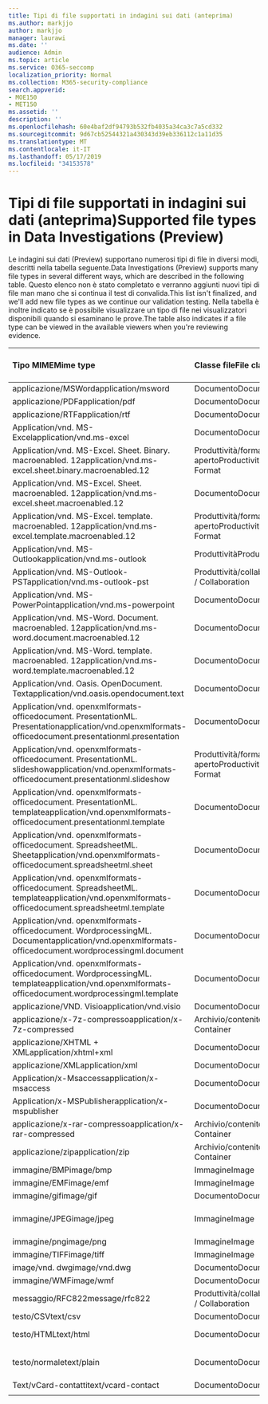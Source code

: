 ```yaml
---
title: Tipi di file supportati in indagini sui dati (anteprima)
ms.author: markjjo
author: markjjo
manager: laurawi
ms.date: ''
audience: Admin
ms.topic: article
ms.service: O365-seccomp
localization_priority: Normal
ms.collection: M365-security-compliance
search.appverid:
- MOE150
- MET150
ms.assetid: ''
description: ''
ms.openlocfilehash: 60e4baf2df94793b532fb4035a34ca3c7a5cd332
ms.sourcegitcommit: 9d67cb52544321a430343d39eb336112c1a11d35
ms.translationtype: MT
ms.contentlocale: it-IT
ms.lasthandoff: 05/17/2019
ms.locfileid: "34153578"
---
```

# <a name="supported-file-types-in-data-investigations-preview"></a><span data-ttu-id="50e86-102">Tipi di file supportati in indagini sui dati (anteprima)</span><span class="sxs-lookup"><span data-stu-id="50e86-102">Supported file types in Data Investigations (Preview)</span></span>

<span data-ttu-id="50e86-103">Le indagini sui dati (Preview) supportano numerosi tipi di file in diversi modi, descritti nella tabella seguente.</span><span class="sxs-lookup"><span data-stu-id="50e86-103">Data Investigations (Preview) supports many file types in several different ways, which are described in the following table.</span></span> <span data-ttu-id="50e86-104">Questo elenco non è stato completato e verranno aggiunti nuovi tipi di file man mano che si continua il test di convalida.</span><span class="sxs-lookup"><span data-stu-id="50e86-104">This list isn't finalized, and we'll add new file types as we continue our validation testing.</span></span> <span data-ttu-id="50e86-105">Nella tabella è inoltre indicato se è possibile visualizzare un tipo di file nei visualizzatori disponibili quando si esaminano le prove.</span><span class="sxs-lookup"><span data-stu-id="50e86-105">The table also indicates if a file type can be viewed in the available viewers when you're reviewing evidence.</span></span>

| <span data-ttu-id="50e86-106">Tipo MIME</span><span class="sxs-lookup"><span data-stu-id="50e86-106">Mime type</span></span> | <span data-ttu-id="50e86-107">Classe file</span><span class="sxs-lookup"><span data-stu-id="50e86-107">File class</span></span> | <span data-ttu-id="50e86-108">Visualizzatore nativo</span><span class="sxs-lookup"><span data-stu-id="50e86-108">Native viewer</span></span> | <span data-ttu-id="50e86-109">Visualizzatore di testo</span><span class="sxs-lookup"><span data-stu-id="50e86-109">Text viewer</span></span> | <span data-ttu-id="50e86-110">Visualizzatore annotazioni</span><span class="sxs-lookup"><span data-stu-id="50e86-110">Annotate viewer</span></span> | <span data-ttu-id="50e86-111">Estrazione del contenitore</span><span class="sxs-lookup"><span data-stu-id="50e86-111">Container extraction</span></span> | <span data-ttu-id="50e86-112">Estensioni</span><span class="sxs-lookup"><span data-stu-id="50e86-112">Extensions</span></span> |
| :- | :- | :- | :- | :- | :- | :- |
| <span data-ttu-id="50e86-113">applicazione/MSWord</span><span class="sxs-lookup"><span data-stu-id="50e86-113">application/msword</span></span> | <span data-ttu-id="50e86-114">Documento</span><span class="sxs-lookup"><span data-stu-id="50e86-114">Document</span></span> | <span data-ttu-id="50e86-115">Sì</span><span class="sxs-lookup"><span data-stu-id="50e86-115">Yes</span></span> | <span data-ttu-id="50e86-116">Sì</span><span class="sxs-lookup"><span data-stu-id="50e86-116">Yes</span></span> | <span data-ttu-id="50e86-117">Sì</span><span class="sxs-lookup"><span data-stu-id="50e86-117">Yes</span></span> | <span data-ttu-id="50e86-118">No</span><span class="sxs-lookup"><span data-stu-id="50e86-118">No</span></span> | <span data-ttu-id="50e86-119">. doc;. dat</span><span class="sxs-lookup"><span data-stu-id="50e86-119">.doc; .dat</span></span> |
| <span data-ttu-id="50e86-120">applicazione/PDF</span><span class="sxs-lookup"><span data-stu-id="50e86-120">application/pdf</span></span> | <span data-ttu-id="50e86-121">Documento</span><span class="sxs-lookup"><span data-stu-id="50e86-121">Document</span></span> | <span data-ttu-id="50e86-122">Sì</span><span class="sxs-lookup"><span data-stu-id="50e86-122">Yes</span></span> | <span data-ttu-id="50e86-123">Sì</span><span class="sxs-lookup"><span data-stu-id="50e86-123">Yes</span></span> | <span data-ttu-id="50e86-124">Sì</span><span class="sxs-lookup"><span data-stu-id="50e86-124">Yes</span></span> | <span data-ttu-id="50e86-125">No</span><span class="sxs-lookup"><span data-stu-id="50e86-125">No</span></span> | <span data-ttu-id="50e86-126">.pdf</span><span class="sxs-lookup"><span data-stu-id="50e86-126">.pdf</span></span> |
| <span data-ttu-id="50e86-127">applicazione/RTF</span><span class="sxs-lookup"><span data-stu-id="50e86-127">application/rtf</span></span> | <span data-ttu-id="50e86-128">Documento</span><span class="sxs-lookup"><span data-stu-id="50e86-128">Document</span></span> | <span data-ttu-id="50e86-129">Sì</span><span class="sxs-lookup"><span data-stu-id="50e86-129">Yes</span></span> | <span data-ttu-id="50e86-130">Sì</span><span class="sxs-lookup"><span data-stu-id="50e86-130">Yes</span></span> | <span data-ttu-id="50e86-131">Sì</span><span class="sxs-lookup"><span data-stu-id="50e86-131">Yes</span></span> | <span data-ttu-id="50e86-132">No</span><span class="sxs-lookup"><span data-stu-id="50e86-132">No</span></span> | <span data-ttu-id="50e86-133">. RTF;. doc</span><span class="sxs-lookup"><span data-stu-id="50e86-133">.rtf;.doc</span></span> |
| <span data-ttu-id="50e86-134">Application/vnd. MS-Excel</span><span class="sxs-lookup"><span data-stu-id="50e86-134">application/vnd.ms-excel</span></span> | <span data-ttu-id="50e86-135">Documento</span><span class="sxs-lookup"><span data-stu-id="50e86-135">Document</span></span> | <span data-ttu-id="50e86-136">Sì</span><span class="sxs-lookup"><span data-stu-id="50e86-136">Yes</span></span> | <span data-ttu-id="50e86-137">Sì</span><span class="sxs-lookup"><span data-stu-id="50e86-137">Yes</span></span> | <span data-ttu-id="50e86-138">Sì</span><span class="sxs-lookup"><span data-stu-id="50e86-138">Yes</span></span> | <span data-ttu-id="50e86-139">No</span><span class="sxs-lookup"><span data-stu-id="50e86-139">No</span></span> | <span data-ttu-id="50e86-140">. xls;. dat</span><span class="sxs-lookup"><span data-stu-id="50e86-140">.xls; .dat</span></span> |
| <span data-ttu-id="50e86-141">Application/vnd. MS-Excel. Sheet. Binary. macroenabled. 12</span><span class="sxs-lookup"><span data-stu-id="50e86-141">application/vnd.ms-excel.sheet.binary.macroenabled.12</span></span> | <span data-ttu-id="50e86-142">Produttività/formato di documento aperto</span><span class="sxs-lookup"><span data-stu-id="50e86-142">Productivity / Open Document Format</span></span> | <span data-ttu-id="50e86-143">Sì</span><span class="sxs-lookup"><span data-stu-id="50e86-143">Yes</span></span> | <span data-ttu-id="50e86-144">Sì</span><span class="sxs-lookup"><span data-stu-id="50e86-144">Yes</span></span> | <span data-ttu-id="50e86-145">No</span><span class="sxs-lookup"><span data-stu-id="50e86-145">No</span></span> | <span data-ttu-id="50e86-146">No</span><span class="sxs-lookup"><span data-stu-id="50e86-146">No</span></span> | <span data-ttu-id="50e86-147">. xlsb</span><span class="sxs-lookup"><span data-stu-id="50e86-147">.xlsb</span></span> |
| <span data-ttu-id="50e86-148">Application/vnd. MS-Excel. Sheet. macroenabled. 12</span><span class="sxs-lookup"><span data-stu-id="50e86-148">application/vnd.ms-excel.sheet.macroenabled.12</span></span> | <span data-ttu-id="50e86-149">Documento</span><span class="sxs-lookup"><span data-stu-id="50e86-149">Document</span></span> | <span data-ttu-id="50e86-150">Sì</span><span class="sxs-lookup"><span data-stu-id="50e86-150">Yes</span></span> | <span data-ttu-id="50e86-151">Sì</span><span class="sxs-lookup"><span data-stu-id="50e86-151">Yes</span></span> | <span data-ttu-id="50e86-152">Sì</span><span class="sxs-lookup"><span data-stu-id="50e86-152">Yes</span></span> | <span data-ttu-id="50e86-153">No</span><span class="sxs-lookup"><span data-stu-id="50e86-153">No</span></span> | <span data-ttu-id="50e86-154">. xlsm</span><span class="sxs-lookup"><span data-stu-id="50e86-154">.xlsm</span></span> |
| <span data-ttu-id="50e86-155">Application/vnd. MS-Excel. template. macroenabled. 12</span><span class="sxs-lookup"><span data-stu-id="50e86-155">application/vnd.ms-excel.template.macroenabled.12</span></span> | <span data-ttu-id="50e86-156">Produttività/formato di documento aperto</span><span class="sxs-lookup"><span data-stu-id="50e86-156">Productivity / Open Document Format</span></span> | <span data-ttu-id="50e86-157">No</span><span class="sxs-lookup"><span data-stu-id="50e86-157">No</span></span> | <span data-ttu-id="50e86-158">Sì</span><span class="sxs-lookup"><span data-stu-id="50e86-158">Yes</span></span> | <span data-ttu-id="50e86-159">No</span><span class="sxs-lookup"><span data-stu-id="50e86-159">No</span></span> | <span data-ttu-id="50e86-160">No</span><span class="sxs-lookup"><span data-stu-id="50e86-160">No</span></span> | <span data-ttu-id="50e86-161">. xltm</span><span class="sxs-lookup"><span data-stu-id="50e86-161">.xltm</span></span> |
| <span data-ttu-id="50e86-162">Application/vnd. MS-Outlook</span><span class="sxs-lookup"><span data-stu-id="50e86-162">application/vnd.ms-outlook</span></span> | <span data-ttu-id="50e86-163">Produttività</span><span class="sxs-lookup"><span data-stu-id="50e86-163">Productivity</span></span> | <span data-ttu-id="50e86-164">No</span><span class="sxs-lookup"><span data-stu-id="50e86-164">No</span></span> | <span data-ttu-id="50e86-165">No</span><span class="sxs-lookup"><span data-stu-id="50e86-165">No</span></span> | <span data-ttu-id="50e86-166">No</span><span class="sxs-lookup"><span data-stu-id="50e86-166">No</span></span> | <span data-ttu-id="50e86-167">No</span><span class="sxs-lookup"><span data-stu-id="50e86-167">No</span></span> | <span data-ttu-id="50e86-168">. msg</span><span class="sxs-lookup"><span data-stu-id="50e86-168">.msg</span></span> |
| <span data-ttu-id="50e86-169">Application/vnd. MS-Outlook-PST</span><span class="sxs-lookup"><span data-stu-id="50e86-169">application/vnd.ms-outlook-pst</span></span> | <span data-ttu-id="50e86-170">Produttività/collaborazione</span><span class="sxs-lookup"><span data-stu-id="50e86-170">Productivity / Collaboration</span></span> | <span data-ttu-id="50e86-171">No</span><span class="sxs-lookup"><span data-stu-id="50e86-171">No</span></span> | <span data-ttu-id="50e86-172">No</span><span class="sxs-lookup"><span data-stu-id="50e86-172">No</span></span> | <span data-ttu-id="50e86-173">No</span><span class="sxs-lookup"><span data-stu-id="50e86-173">No</span></span> | <span data-ttu-id="50e86-174">Sì</span><span class="sxs-lookup"><span data-stu-id="50e86-174">Yes</span></span> | <span data-ttu-id="50e86-175">file con estensione pst</span><span class="sxs-lookup"><span data-stu-id="50e86-175">.pst</span></span> |
| <span data-ttu-id="50e86-176">Application/vnd. MS-PowerPoint</span><span class="sxs-lookup"><span data-stu-id="50e86-176">application/vnd.ms-powerpoint</span></span> | <span data-ttu-id="50e86-177">Documento</span><span class="sxs-lookup"><span data-stu-id="50e86-177">Document</span></span> | <span data-ttu-id="50e86-178">Sì</span><span class="sxs-lookup"><span data-stu-id="50e86-178">Yes</span></span> | <span data-ttu-id="50e86-179">Sì</span><span class="sxs-lookup"><span data-stu-id="50e86-179">Yes</span></span> | <span data-ttu-id="50e86-180">Sì</span><span class="sxs-lookup"><span data-stu-id="50e86-180">Yes</span></span> | <span data-ttu-id="50e86-181">No</span><span class="sxs-lookup"><span data-stu-id="50e86-181">No</span></span> | <span data-ttu-id="50e86-182">. ppt,. PPS;. POT</span><span class="sxs-lookup"><span data-stu-id="50e86-182">.ppt; .pps;.pot</span></span> |
| <span data-ttu-id="50e86-183">Application/vnd. MS-Word. Document. macroenabled. 12</span><span class="sxs-lookup"><span data-stu-id="50e86-183">application/vnd.ms-word.document.macroenabled.12</span></span> | <span data-ttu-id="50e86-184">Documento</span><span class="sxs-lookup"><span data-stu-id="50e86-184">Document</span></span> | <span data-ttu-id="50e86-185">Sì</span><span class="sxs-lookup"><span data-stu-id="50e86-185">Yes</span></span> | <span data-ttu-id="50e86-186">Sì</span><span class="sxs-lookup"><span data-stu-id="50e86-186">Yes</span></span> | <span data-ttu-id="50e86-187">Sì</span><span class="sxs-lookup"><span data-stu-id="50e86-187">Yes</span></span> | <span data-ttu-id="50e86-188">No</span><span class="sxs-lookup"><span data-stu-id="50e86-188">No</span></span> | <span data-ttu-id="50e86-189">.docm</span><span class="sxs-lookup"><span data-stu-id="50e86-189">.docm</span></span> |
| <span data-ttu-id="50e86-190">Application/vnd. MS-Word. template. macroenabled. 12</span><span class="sxs-lookup"><span data-stu-id="50e86-190">application/vnd.ms-word.template.macroenabled.12</span></span> | <span data-ttu-id="50e86-191">Documento</span><span class="sxs-lookup"><span data-stu-id="50e86-191">Document</span></span> | <span data-ttu-id="50e86-192">Sì</span><span class="sxs-lookup"><span data-stu-id="50e86-192">Yes</span></span> | <span data-ttu-id="50e86-193">Sì</span><span class="sxs-lookup"><span data-stu-id="50e86-193">Yes</span></span> | <span data-ttu-id="50e86-194">Sì</span><span class="sxs-lookup"><span data-stu-id="50e86-194">Yes</span></span> | <span data-ttu-id="50e86-195">No</span><span class="sxs-lookup"><span data-stu-id="50e86-195">No</span></span> | <span data-ttu-id="50e86-196">. dotm</span><span class="sxs-lookup"><span data-stu-id="50e86-196">.dotm</span></span> |
| <span data-ttu-id="50e86-197">Application/vnd. Oasis. OpenDocument. Text</span><span class="sxs-lookup"><span data-stu-id="50e86-197">application/vnd.oasis.opendocument.text</span></span> | <span data-ttu-id="50e86-198">Documento</span><span class="sxs-lookup"><span data-stu-id="50e86-198">Document</span></span> | <span data-ttu-id="50e86-199">Sì</span><span class="sxs-lookup"><span data-stu-id="50e86-199">Yes</span></span> | <span data-ttu-id="50e86-200">Sì</span><span class="sxs-lookup"><span data-stu-id="50e86-200">Yes</span></span> | <span data-ttu-id="50e86-201">Sì</span><span class="sxs-lookup"><span data-stu-id="50e86-201">Yes</span></span> | <span data-ttu-id="50e86-202">No</span><span class="sxs-lookup"><span data-stu-id="50e86-202">No</span></span> | <span data-ttu-id="50e86-203">ODT</span><span class="sxs-lookup"><span data-stu-id="50e86-203">.odt;</span></span>  |
| <span data-ttu-id="50e86-204">Application/vnd. openxmlformats-officedocument. PresentationML. Presentation</span><span class="sxs-lookup"><span data-stu-id="50e86-204">application/vnd.openxmlformats-officedocument.presentationml.presentation</span></span> | <span data-ttu-id="50e86-205">Documento</span><span class="sxs-lookup"><span data-stu-id="50e86-205">Document</span></span> | <span data-ttu-id="50e86-206">Sì</span><span class="sxs-lookup"><span data-stu-id="50e86-206">Yes</span></span> | <span data-ttu-id="50e86-207">Sì</span><span class="sxs-lookup"><span data-stu-id="50e86-207">Yes</span></span> | <span data-ttu-id="50e86-208">Sì</span><span class="sxs-lookup"><span data-stu-id="50e86-208">Yes</span></span> | <span data-ttu-id="50e86-209">No</span><span class="sxs-lookup"><span data-stu-id="50e86-209">No</span></span> | <span data-ttu-id="50e86-210">.pptx</span><span class="sxs-lookup"><span data-stu-id="50e86-210">.pptx</span></span> |
| <span data-ttu-id="50e86-211">Application/vnd. openxmlformats-officedocument. PresentationML. slideshow</span><span class="sxs-lookup"><span data-stu-id="50e86-211">application/vnd.openxmlformats-officedocument.presentationml.slideshow</span></span> | <span data-ttu-id="50e86-212">Produttività/formato di documento aperto</span><span class="sxs-lookup"><span data-stu-id="50e86-212">Productivity / Open Document Format</span></span> | <span data-ttu-id="50e86-213">Sì</span><span class="sxs-lookup"><span data-stu-id="50e86-213">Yes</span></span> | <span data-ttu-id="50e86-214">Sì</span><span class="sxs-lookup"><span data-stu-id="50e86-214">Yes</span></span> | <span data-ttu-id="50e86-215">Sì</span><span class="sxs-lookup"><span data-stu-id="50e86-215">Yes</span></span> | <span data-ttu-id="50e86-216">No</span><span class="sxs-lookup"><span data-stu-id="50e86-216">No</span></span> | <span data-ttu-id="50e86-217">. ppsx</span><span class="sxs-lookup"><span data-stu-id="50e86-217">.ppsx</span></span> |
| <span data-ttu-id="50e86-218">Application/vnd. openxmlformats-officedocument. PresentationML. template</span><span class="sxs-lookup"><span data-stu-id="50e86-218">application/vnd.openxmlformats-officedocument.presentationml.template</span></span> | <span data-ttu-id="50e86-219">Documento</span><span class="sxs-lookup"><span data-stu-id="50e86-219">Document</span></span> | <span data-ttu-id="50e86-220">Sì</span><span class="sxs-lookup"><span data-stu-id="50e86-220">Yes</span></span> | <span data-ttu-id="50e86-221">Sì</span><span class="sxs-lookup"><span data-stu-id="50e86-221">Yes</span></span> | <span data-ttu-id="50e86-222">Sì</span><span class="sxs-lookup"><span data-stu-id="50e86-222">Yes</span></span> | <span data-ttu-id="50e86-223">No</span><span class="sxs-lookup"><span data-stu-id="50e86-223">No</span></span> | <span data-ttu-id="50e86-224">. potx</span><span class="sxs-lookup"><span data-stu-id="50e86-224">.potx</span></span> |
| <span data-ttu-id="50e86-225">Application/vnd. openxmlformats-officedocument. SpreadsheetML. Sheet</span><span class="sxs-lookup"><span data-stu-id="50e86-225">application/vnd.openxmlformats-officedocument.spreadsheetml.sheet</span></span> | <span data-ttu-id="50e86-226">Documento</span><span class="sxs-lookup"><span data-stu-id="50e86-226">Document</span></span> | <span data-ttu-id="50e86-227">Sì</span><span class="sxs-lookup"><span data-stu-id="50e86-227">Yes</span></span> | <span data-ttu-id="50e86-228">Sì</span><span class="sxs-lookup"><span data-stu-id="50e86-228">Yes</span></span> | <span data-ttu-id="50e86-229">Sì</span><span class="sxs-lookup"><span data-stu-id="50e86-229">Yes</span></span> | <span data-ttu-id="50e86-230">No</span><span class="sxs-lookup"><span data-stu-id="50e86-230">No</span></span> | <span data-ttu-id="50e86-231">XLSX</span><span class="sxs-lookup"><span data-stu-id="50e86-231">.xlsx</span></span> |
| <span data-ttu-id="50e86-232">Application/vnd. openxmlformats-officedocument. SpreadsheetML. template</span><span class="sxs-lookup"><span data-stu-id="50e86-232">application/vnd.openxmlformats-officedocument.spreadsheetml.template</span></span> | <span data-ttu-id="50e86-233">Documento</span><span class="sxs-lookup"><span data-stu-id="50e86-233">Document</span></span> | <span data-ttu-id="50e86-234">Sì</span><span class="sxs-lookup"><span data-stu-id="50e86-234">Yes</span></span> | <span data-ttu-id="50e86-235">Sì</span><span class="sxs-lookup"><span data-stu-id="50e86-235">Yes</span></span> | <span data-ttu-id="50e86-236">Sì</span><span class="sxs-lookup"><span data-stu-id="50e86-236">Yes</span></span> | <span data-ttu-id="50e86-237">No</span><span class="sxs-lookup"><span data-stu-id="50e86-237">No</span></span> | <span data-ttu-id="50e86-238">. xltx</span><span class="sxs-lookup"><span data-stu-id="50e86-238">.xltx</span></span> |
| <span data-ttu-id="50e86-239">Application/vnd. openxmlformats-officedocument. WordprocessingML. Document</span><span class="sxs-lookup"><span data-stu-id="50e86-239">application/vnd.openxmlformats-officedocument.wordprocessingml.document</span></span> | <span data-ttu-id="50e86-240">Documento</span><span class="sxs-lookup"><span data-stu-id="50e86-240">Document</span></span> | <span data-ttu-id="50e86-241">Sì</span><span class="sxs-lookup"><span data-stu-id="50e86-241">Yes</span></span> | <span data-ttu-id="50e86-242">Sì</span><span class="sxs-lookup"><span data-stu-id="50e86-242">Yes</span></span> | <span data-ttu-id="50e86-243">Sì</span><span class="sxs-lookup"><span data-stu-id="50e86-243">Yes</span></span> | <span data-ttu-id="50e86-244">No</span><span class="sxs-lookup"><span data-stu-id="50e86-244">No</span></span> | <span data-ttu-id="50e86-245">. docx</span><span class="sxs-lookup"><span data-stu-id="50e86-245">.docx</span></span> |
| <span data-ttu-id="50e86-246">Application/vnd. openxmlformats-officedocument. WordprocessingML. template</span><span class="sxs-lookup"><span data-stu-id="50e86-246">application/vnd.openxmlformats-officedocument.wordprocessingml.template</span></span> | <span data-ttu-id="50e86-247">Documento</span><span class="sxs-lookup"><span data-stu-id="50e86-247">Document</span></span> | <span data-ttu-id="50e86-248">Sì</span><span class="sxs-lookup"><span data-stu-id="50e86-248">Yes</span></span> | <span data-ttu-id="50e86-249">Sì</span><span class="sxs-lookup"><span data-stu-id="50e86-249">Yes</span></span> | <span data-ttu-id="50e86-250">Sì</span><span class="sxs-lookup"><span data-stu-id="50e86-250">Yes</span></span> | <span data-ttu-id="50e86-251">No</span><span class="sxs-lookup"><span data-stu-id="50e86-251">No</span></span> | <span data-ttu-id="50e86-252">. dotx</span><span class="sxs-lookup"><span data-stu-id="50e86-252">.dotx</span></span> |
| <span data-ttu-id="50e86-253">applicazione/VND. Visio</span><span class="sxs-lookup"><span data-stu-id="50e86-253">application/vnd.visio</span></span> | <span data-ttu-id="50e86-254">Documento</span><span class="sxs-lookup"><span data-stu-id="50e86-254">Document</span></span> | <span data-ttu-id="50e86-255">Sì</span><span class="sxs-lookup"><span data-stu-id="50e86-255">Yes</span></span> | <span data-ttu-id="50e86-256">Sì</span><span class="sxs-lookup"><span data-stu-id="50e86-256">Yes</span></span> | <span data-ttu-id="50e86-257">Sì</span><span class="sxs-lookup"><span data-stu-id="50e86-257">Yes</span></span> | <span data-ttu-id="50e86-258">No</span><span class="sxs-lookup"><span data-stu-id="50e86-258">No</span></span> | <span data-ttu-id="50e86-259">. vsd</span><span class="sxs-lookup"><span data-stu-id="50e86-259">.vsd</span></span> |
| <span data-ttu-id="50e86-260">applicazione/x-7z-compresso</span><span class="sxs-lookup"><span data-stu-id="50e86-260">application/x-7z-compressed</span></span> | <span data-ttu-id="50e86-261">Archivio/contenitore</span><span class="sxs-lookup"><span data-stu-id="50e86-261">Archive / Container</span></span> | <span data-ttu-id="50e86-262">No</span><span class="sxs-lookup"><span data-stu-id="50e86-262">No</span></span> | <span data-ttu-id="50e86-263">No</span><span class="sxs-lookup"><span data-stu-id="50e86-263">No</span></span> | <span data-ttu-id="50e86-264">No</span><span class="sxs-lookup"><span data-stu-id="50e86-264">No</span></span> | <span data-ttu-id="50e86-265">Sì</span><span class="sxs-lookup"><span data-stu-id="50e86-265">Yes</span></span> | <span data-ttu-id="50e86-266">.7z</span><span class="sxs-lookup"><span data-stu-id="50e86-266">.7z</span></span> |
| <span data-ttu-id="50e86-267">applicazione/XHTML + XML</span><span class="sxs-lookup"><span data-stu-id="50e86-267">application/xhtml+xml</span></span> | <span data-ttu-id="50e86-268">Documento</span><span class="sxs-lookup"><span data-stu-id="50e86-268">Document</span></span> | <span data-ttu-id="50e86-269">Sì</span><span class="sxs-lookup"><span data-stu-id="50e86-269">Yes</span></span> | <span data-ttu-id="50e86-270">Sì</span><span class="sxs-lookup"><span data-stu-id="50e86-270">Yes</span></span> | <span data-ttu-id="50e86-271">Sì</span><span class="sxs-lookup"><span data-stu-id="50e86-271">Yes</span></span> | <span data-ttu-id="50e86-272">No</span><span class="sxs-lookup"><span data-stu-id="50e86-272">No</span></span> | <span data-ttu-id="50e86-273">. XHTML</span><span class="sxs-lookup"><span data-stu-id="50e86-273">.xhtml</span></span> |
| <span data-ttu-id="50e86-274">applicazione/XML</span><span class="sxs-lookup"><span data-stu-id="50e86-274">application/xml</span></span> | <span data-ttu-id="50e86-275">Documento</span><span class="sxs-lookup"><span data-stu-id="50e86-275">Document</span></span> | <span data-ttu-id="50e86-276">Sì</span><span class="sxs-lookup"><span data-stu-id="50e86-276">Yes</span></span> | <span data-ttu-id="50e86-277">Sì</span><span class="sxs-lookup"><span data-stu-id="50e86-277">Yes</span></span> | <span data-ttu-id="50e86-278">Sì</span><span class="sxs-lookup"><span data-stu-id="50e86-278">Yes</span></span> | <span data-ttu-id="50e86-279">No</span><span class="sxs-lookup"><span data-stu-id="50e86-279">No</span></span> | <span data-ttu-id="50e86-280">. XML</span><span class="sxs-lookup"><span data-stu-id="50e86-280">.xml</span></span> |
| <span data-ttu-id="50e86-281">Application/x-Msaccess</span><span class="sxs-lookup"><span data-stu-id="50e86-281">application/x-msaccess</span></span> | <span data-ttu-id="50e86-282">Documento</span><span class="sxs-lookup"><span data-stu-id="50e86-282">Document</span></span> | <span data-ttu-id="50e86-283">Sì</span><span class="sxs-lookup"><span data-stu-id="50e86-283">Yes</span></span> | <span data-ttu-id="50e86-284">Sì</span><span class="sxs-lookup"><span data-stu-id="50e86-284">Yes</span></span> | <span data-ttu-id="50e86-285">Sì</span><span class="sxs-lookup"><span data-stu-id="50e86-285">Yes</span></span> | <span data-ttu-id="50e86-286">No</span><span class="sxs-lookup"><span data-stu-id="50e86-286">No</span></span> | <span data-ttu-id="50e86-287">. mdb</span><span class="sxs-lookup"><span data-stu-id="50e86-287">.mdb</span></span> |
| <span data-ttu-id="50e86-288">Application/x-MSPublisher</span><span class="sxs-lookup"><span data-stu-id="50e86-288">application/x-mspublisher</span></span> | <span data-ttu-id="50e86-289">Documento</span><span class="sxs-lookup"><span data-stu-id="50e86-289">Document</span></span> | <span data-ttu-id="50e86-290">Sì</span><span class="sxs-lookup"><span data-stu-id="50e86-290">Yes</span></span> | <span data-ttu-id="50e86-291">Sì</span><span class="sxs-lookup"><span data-stu-id="50e86-291">Yes</span></span> | <span data-ttu-id="50e86-292">Sì</span><span class="sxs-lookup"><span data-stu-id="50e86-292">Yes</span></span> | <span data-ttu-id="50e86-293">No</span><span class="sxs-lookup"><span data-stu-id="50e86-293">No</span></span> | <span data-ttu-id="50e86-294">. pub</span><span class="sxs-lookup"><span data-stu-id="50e86-294">.pub</span></span> |
| <span data-ttu-id="50e86-295">applicazione/x-rar-compresso</span><span class="sxs-lookup"><span data-stu-id="50e86-295">application/x-rar-compressed</span></span> | <span data-ttu-id="50e86-296">Archivio/contenitore</span><span class="sxs-lookup"><span data-stu-id="50e86-296">Archive / Container</span></span> | <span data-ttu-id="50e86-297">No</span><span class="sxs-lookup"><span data-stu-id="50e86-297">No</span></span> | <span data-ttu-id="50e86-298">No</span><span class="sxs-lookup"><span data-stu-id="50e86-298">No</span></span> | <span data-ttu-id="50e86-299">No</span><span class="sxs-lookup"><span data-stu-id="50e86-299">No</span></span> | <span data-ttu-id="50e86-300">Sì</span><span class="sxs-lookup"><span data-stu-id="50e86-300">Yes</span></span> | <span data-ttu-id="50e86-301">. rar</span><span class="sxs-lookup"><span data-stu-id="50e86-301">.rar</span></span> |
| <span data-ttu-id="50e86-302">applicazione/zip</span><span class="sxs-lookup"><span data-stu-id="50e86-302">application/zip</span></span> | <span data-ttu-id="50e86-303">Archivio/contenitore</span><span class="sxs-lookup"><span data-stu-id="50e86-303">Archive / Container</span></span> | <span data-ttu-id="50e86-304">No</span><span class="sxs-lookup"><span data-stu-id="50e86-304">No</span></span> | <span data-ttu-id="50e86-305">No</span><span class="sxs-lookup"><span data-stu-id="50e86-305">No</span></span> | <span data-ttu-id="50e86-306">No</span><span class="sxs-lookup"><span data-stu-id="50e86-306">No</span></span> | <span data-ttu-id="50e86-307">Sì</span><span class="sxs-lookup"><span data-stu-id="50e86-307">Yes</span></span> | <span data-ttu-id="50e86-308">. zip</span><span class="sxs-lookup"><span data-stu-id="50e86-308">.zip</span></span> |
| <span data-ttu-id="50e86-309">immagine/BMP</span><span class="sxs-lookup"><span data-stu-id="50e86-309">image/bmp</span></span> | <span data-ttu-id="50e86-310">Immagine</span><span class="sxs-lookup"><span data-stu-id="50e86-310">Image</span></span> | <span data-ttu-id="50e86-311">Sì</span><span class="sxs-lookup"><span data-stu-id="50e86-311">Yes</span></span> | <span data-ttu-id="50e86-312">Sì</span><span class="sxs-lookup"><span data-stu-id="50e86-312">Yes</span></span> | <span data-ttu-id="50e86-313">Sì</span><span class="sxs-lookup"><span data-stu-id="50e86-313">Yes</span></span> | <span data-ttu-id="50e86-314">No</span><span class="sxs-lookup"><span data-stu-id="50e86-314">No</span></span> | <span data-ttu-id="50e86-315">. bmp</span><span class="sxs-lookup"><span data-stu-id="50e86-315">.bmp</span></span> |
| <span data-ttu-id="50e86-316">immagine/EMF</span><span class="sxs-lookup"><span data-stu-id="50e86-316">image/emf</span></span> | <span data-ttu-id="50e86-317">Immagine</span><span class="sxs-lookup"><span data-stu-id="50e86-317">Image</span></span> | <span data-ttu-id="50e86-318">Sì</span><span class="sxs-lookup"><span data-stu-id="50e86-318">Yes</span></span> | <span data-ttu-id="50e86-319">Sì</span><span class="sxs-lookup"><span data-stu-id="50e86-319">Yes</span></span> | <span data-ttu-id="50e86-320">Sì</span><span class="sxs-lookup"><span data-stu-id="50e86-320">Yes</span></span> | <span data-ttu-id="50e86-321">No</span><span class="sxs-lookup"><span data-stu-id="50e86-321">No</span></span> | <span data-ttu-id="50e86-322">EMF</span><span class="sxs-lookup"><span data-stu-id="50e86-322">.emf</span></span> |
| <span data-ttu-id="50e86-323">immagine/gif</span><span class="sxs-lookup"><span data-stu-id="50e86-323">image/gif</span></span> | <span data-ttu-id="50e86-324">Documento</span><span class="sxs-lookup"><span data-stu-id="50e86-324">Document</span></span> | <span data-ttu-id="50e86-325">Sì</span><span class="sxs-lookup"><span data-stu-id="50e86-325">Yes</span></span> | <span data-ttu-id="50e86-326">Sì</span><span class="sxs-lookup"><span data-stu-id="50e86-326">Yes</span></span> | <span data-ttu-id="50e86-327">Sì</span><span class="sxs-lookup"><span data-stu-id="50e86-327">Yes</span></span> | <span data-ttu-id="50e86-328">No</span><span class="sxs-lookup"><span data-stu-id="50e86-328">No</span></span> | <span data-ttu-id="50e86-329">. gif</span><span class="sxs-lookup"><span data-stu-id="50e86-329">.gif</span></span> |
| <span data-ttu-id="50e86-330">immagine/JPEG</span><span class="sxs-lookup"><span data-stu-id="50e86-330">image/jpeg</span></span> | <span data-ttu-id="50e86-331">Immagine</span><span class="sxs-lookup"><span data-stu-id="50e86-331">Image</span></span> | <span data-ttu-id="50e86-332">Sì</span><span class="sxs-lookup"><span data-stu-id="50e86-332">Yes</span></span> | <span data-ttu-id="50e86-333">Sì</span><span class="sxs-lookup"><span data-stu-id="50e86-333">Yes</span></span> | <span data-ttu-id="50e86-334">Sì</span><span class="sxs-lookup"><span data-stu-id="50e86-334">Yes</span></span> | <span data-ttu-id="50e86-335">No</span><span class="sxs-lookup"><span data-stu-id="50e86-335">No</span></span> | <span data-ttu-id="50e86-336">. jpg;. jpeg;. dat;. jpgt</span><span class="sxs-lookup"><span data-stu-id="50e86-336">.jpg; .jpeg; .dat;.jpgt</span></span> |
| <span data-ttu-id="50e86-337">immagine/png</span><span class="sxs-lookup"><span data-stu-id="50e86-337">image/png</span></span> | <span data-ttu-id="50e86-338">Immagine</span><span class="sxs-lookup"><span data-stu-id="50e86-338">Image</span></span> | <span data-ttu-id="50e86-339">Sì</span><span class="sxs-lookup"><span data-stu-id="50e86-339">Yes</span></span> | <span data-ttu-id="50e86-340">Sì</span><span class="sxs-lookup"><span data-stu-id="50e86-340">Yes</span></span> | <span data-ttu-id="50e86-341">Sì</span><span class="sxs-lookup"><span data-stu-id="50e86-341">Yes</span></span> | <span data-ttu-id="50e86-342">No</span><span class="sxs-lookup"><span data-stu-id="50e86-342">No</span></span> | <span data-ttu-id="50e86-343">. png</span><span class="sxs-lookup"><span data-stu-id="50e86-343">.png</span></span> |
| <span data-ttu-id="50e86-344">immagine/TIFF</span><span class="sxs-lookup"><span data-stu-id="50e86-344">image/tiff</span></span> | <span data-ttu-id="50e86-345">Immagine</span><span class="sxs-lookup"><span data-stu-id="50e86-345">Image</span></span> | <span data-ttu-id="50e86-346">Sì</span><span class="sxs-lookup"><span data-stu-id="50e86-346">Yes</span></span> | <span data-ttu-id="50e86-347">Sì</span><span class="sxs-lookup"><span data-stu-id="50e86-347">Yes</span></span> | <span data-ttu-id="50e86-348">Sì</span><span class="sxs-lookup"><span data-stu-id="50e86-348">Yes</span></span> | <span data-ttu-id="50e86-349">No</span><span class="sxs-lookup"><span data-stu-id="50e86-349">No</span></span> | <span data-ttu-id="50e86-350">TIF</span><span class="sxs-lookup"><span data-stu-id="50e86-350">.tif</span></span> |
| <span data-ttu-id="50e86-351">image/vnd. dwg</span><span class="sxs-lookup"><span data-stu-id="50e86-351">image/vnd.dwg</span></span> | <span data-ttu-id="50e86-352">Documento</span><span class="sxs-lookup"><span data-stu-id="50e86-352">Document</span></span> | <span data-ttu-id="50e86-353">Sì</span><span class="sxs-lookup"><span data-stu-id="50e86-353">Yes</span></span> | <span data-ttu-id="50e86-354">Sì</span><span class="sxs-lookup"><span data-stu-id="50e86-354">Yes</span></span> | <span data-ttu-id="50e86-355">Sì</span><span class="sxs-lookup"><span data-stu-id="50e86-355">Yes</span></span> | <span data-ttu-id="50e86-356">No</span><span class="sxs-lookup"><span data-stu-id="50e86-356">No</span></span> | <span data-ttu-id="50e86-357">. dwg;. DXF</span><span class="sxs-lookup"><span data-stu-id="50e86-357">.dwg;.dxf;</span></span> |
| <span data-ttu-id="50e86-358">immagine/WMF</span><span class="sxs-lookup"><span data-stu-id="50e86-358">image/wmf</span></span> | <span data-ttu-id="50e86-359">Documento</span><span class="sxs-lookup"><span data-stu-id="50e86-359">Document</span></span> | <span data-ttu-id="50e86-360">Sì</span><span class="sxs-lookup"><span data-stu-id="50e86-360">Yes</span></span> | <span data-ttu-id="50e86-361">Sì</span><span class="sxs-lookup"><span data-stu-id="50e86-361">Yes</span></span> | <span data-ttu-id="50e86-362">Sì</span><span class="sxs-lookup"><span data-stu-id="50e86-362">Yes</span></span> | <span data-ttu-id="50e86-363">No</span><span class="sxs-lookup"><span data-stu-id="50e86-363">No</span></span> | <span data-ttu-id="50e86-364">. wmf</span><span class="sxs-lookup"><span data-stu-id="50e86-364">.wmf</span></span> |
| <span data-ttu-id="50e86-365">messaggio/RFC822</span><span class="sxs-lookup"><span data-stu-id="50e86-365">message/rfc822</span></span> | <span data-ttu-id="50e86-366">Produttività/collaborazione</span><span class="sxs-lookup"><span data-stu-id="50e86-366">Productivity / Collaboration</span></span> | <span data-ttu-id="50e86-367">No</span><span class="sxs-lookup"><span data-stu-id="50e86-367">No</span></span> | <span data-ttu-id="50e86-368">No</span><span class="sxs-lookup"><span data-stu-id="50e86-368">No</span></span> | <span data-ttu-id="50e86-369">No</span><span class="sxs-lookup"><span data-stu-id="50e86-369">No</span></span> | <span data-ttu-id="50e86-370">No</span><span class="sxs-lookup"><span data-stu-id="50e86-370">No</span></span> | <span data-ttu-id="50e86-371">. eml</span><span class="sxs-lookup"><span data-stu-id="50e86-371">.eml</span></span> |
| <span data-ttu-id="50e86-372">testo/CSV</span><span class="sxs-lookup"><span data-stu-id="50e86-372">text/csv</span></span> | <span data-ttu-id="50e86-373">Documento</span><span class="sxs-lookup"><span data-stu-id="50e86-373">Document</span></span> | <span data-ttu-id="50e86-374">Sì</span><span class="sxs-lookup"><span data-stu-id="50e86-374">Yes</span></span> | <span data-ttu-id="50e86-375">Sì</span><span class="sxs-lookup"><span data-stu-id="50e86-375">Yes</span></span> | <span data-ttu-id="50e86-376">Sì</span><span class="sxs-lookup"><span data-stu-id="50e86-376">Yes</span></span> | <span data-ttu-id="50e86-377">No</span><span class="sxs-lookup"><span data-stu-id="50e86-377">No</span></span> | <span data-ttu-id="50e86-378">. csv</span><span class="sxs-lookup"><span data-stu-id="50e86-378">.csv</span></span> |
| <span data-ttu-id="50e86-379">testo/HTML</span><span class="sxs-lookup"><span data-stu-id="50e86-379">text/html</span></span> | <span data-ttu-id="50e86-380">Documento</span><span class="sxs-lookup"><span data-stu-id="50e86-380">Document</span></span> | <span data-ttu-id="50e86-381">Sì</span><span class="sxs-lookup"><span data-stu-id="50e86-381">Yes</span></span> | <span data-ttu-id="50e86-382">Sì</span><span class="sxs-lookup"><span data-stu-id="50e86-382">Yes</span></span> | <span data-ttu-id="50e86-383">Sì</span><span class="sxs-lookup"><span data-stu-id="50e86-383">Yes</span></span> | <span data-ttu-id="50e86-384">No</span><span class="sxs-lookup"><span data-stu-id="50e86-384">No</span></span> | <span data-ttu-id="50e86-385">. html;. shtml;. htm</span><span class="sxs-lookup"><span data-stu-id="50e86-385">.html;.shtml; .htm</span></span> |
| <span data-ttu-id="50e86-386">testo/normale</span><span class="sxs-lookup"><span data-stu-id="50e86-386">text/plain</span></span> | <span data-ttu-id="50e86-387">Documento</span><span class="sxs-lookup"><span data-stu-id="50e86-387">Document</span></span> | <span data-ttu-id="50e86-388">Sì</span><span class="sxs-lookup"><span data-stu-id="50e86-388">Yes</span></span> | <span data-ttu-id="50e86-389">Sì</span><span class="sxs-lookup"><span data-stu-id="50e86-389">Yes</span></span> | <span data-ttu-id="50e86-390">Sì</span><span class="sxs-lookup"><span data-stu-id="50e86-390">Yes</span></span> | <span data-ttu-id="50e86-391">No</span><span class="sxs-lookup"><span data-stu-id="50e86-391">No</span></span> | <span data-ttu-id="50e86-392">. txt;. CSS;. con;. pl;. csv;. dat</span><span class="sxs-lookup"><span data-stu-id="50e86-392">.txt; .css;.con; .pl; .csv; .dat</span></span> |
| <span data-ttu-id="50e86-393">Text/vCard-contatti</span><span class="sxs-lookup"><span data-stu-id="50e86-393">text/vcard-contact</span></span> | <span data-ttu-id="50e86-394">Documento</span><span class="sxs-lookup"><span data-stu-id="50e86-394">Document</span></span> | <span data-ttu-id="50e86-395">Sì</span><span class="sxs-lookup"><span data-stu-id="50e86-395">Yes</span></span> | <span data-ttu-id="50e86-396">Sì</span><span class="sxs-lookup"><span data-stu-id="50e86-396">Yes</span></span> | <span data-ttu-id="50e86-397">Sì</span><span class="sxs-lookup"><span data-stu-id="50e86-397">Yes</span></span> | <span data-ttu-id="50e86-398">No</span><span class="sxs-lookup"><span data-stu-id="50e86-398">No</span></span> | <span data-ttu-id="50e86-399">. vcf</span><span class="sxs-lookup"><span data-stu-id="50e86-399">.vcf</span></span> |
||||||||

